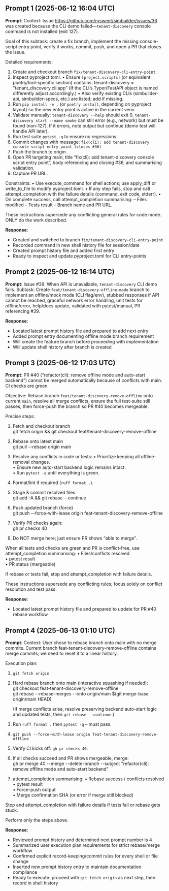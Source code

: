 ## Prompt 1 (2025-06-12 16:04 UTC)

**Prompt**: Context: Issue https://github.com/rysweet/simbuilder/issues/36 was created because the
CLI demo failed—`tenant-discovery` console command is not installed (exit 127).

Goal of this subtask: create a fix branch, implement the missing console-script entry point, verify
it works, commit, push, and open a PR that closes the issue.

Detailed requirements:

1. Create and checkout branch `fix/tenant-discovery-cli-entry-point`.
1. Inspect pyproject.toml. • Ensure `[project.scripts]` (or equivalent poetry/tool-specific section)
   contains: tenant-discovery = "tenant_discovery.cli:app" (If the CLI’s Typer/FastAPI object is
   named differently adjust accordingly.) • Also verify existing CLIs (simbuilder-api,
   simbuilder-specs, etc.) are listed; add if missing.
1. Run `pip install -e .` (or `poetry install`, depending on pyproject layout) so the new entry
   point is active in the current venv.
1. Validate manually: `tenant-discovery --help` should exit 0. `tenant-discovery start --name smoke`
   can still error (e.g., network) but must be found (non-127). If it errors, note output but
   continue (demo test will handle API later).
1. Run test suite `pytest -q` to ensure no regressions.
1. Commit changes with message:
   `fix(cli): add tenant-discovery console script entry point (closes #36)`
1. Push the branch to origin.
1. Open PR targeting main, title “fix(cli): add tenant-discovery console script entry point”, body
   referencing and closing #36, and summarising validation.
1. Capture PR URL.

Constraints: • Use execute_command for shell actions; use apply_diff or write_to_file to modify
pyproject.toml. • If any step fails, stop and call attempt_completion with the failure details
(command, exit code, stderr). • On complete success, call attempt_completion summarising: – Files
modified – Tests result – Branch name and PR URL.

These instructions supersede any conflicting general rules for code mode. ONLY do the work
described.

**Response**:

- Created and switched to branch `fix/tenant-discovery-cli-entry-point`
- Recorded command in new shell history file for session/date
- Created prompt history file and added first entry
- Ready to inspect and update pyproject.toml for CLI entry-points
## Prompt 2 (2025-06-12 16:14 UTC)

**Prompt**: Issue #39: When API is unavailable, `tenant-discovery` CLI demo fails. Subtask: Create `feat/tenant-discovery-offline-mode` branch to implement an offline/mock mode (CLI flag/env), stubbed responses if API cannot be reached, graceful network error handling, unit tests for offline/error, help/docs update, validated with pytest/manual, PR referencing #39.

**Response**:
- Located latest prompt history file and prepared to add next entry
- Added prompt entry documenting offline mode branch requirement
- Will create the feature branch before proceeding with implementation
- Will update shell history after branch is created
## Prompt 3 (2025-06-12 17:03 UTC)

**Prompt**: PR #40 (“refactor(cli): remove offline mode and auto-start backend”) cannot be merged automatically because of conflicts with main. CI checks are green.

Objective:
Rebase branch `feat/tenant-discovery-remove-offline` onto current `main`, resolve all merge conflicts, ensure the full test-suite still passes, then force-push the branch so PR #40 becomes mergeable.

Precise steps:

1. Fetch and checkout branch  
   git fetch origin && git checkout feat/tenant-discovery-remove-offline

2. Rebase onto latest main  
   git pull --rebase origin main

3. Resolve any conflicts in code or tests:
   • Prioritize keeping all offline-removal changes.  
   • Ensure new auto-start backend logic remains intact.  
   • Run `pytest -q` until everything is green.

4. Format/lint if required (`ruff format .`).

5. Stage & commit resolved files  
   git add -A && git rebase --continue

6. Push updated branch (force)  
   git push --force-with-lease origin feat-tenant-discovery-remove-offline

7. Verify PR checks again:  
   gh pr checks 40

8. Do NOT merge here; just ensure PR shows “able to merge”.

When all tests and checks are green and PR is conflict-free, use attempt_completion summarising:
   • Files/conflicts resolved  
   • pytest result  
   • PR status (mergeable)

If rebase or tests fail, stop and attempt_completion with failure details.

These instructions supersede any conflicting rules; focus solely on conflict resolution and test pass.

**Response**:

- Located latest prompt history file and prepared to update for PR #40 rebase workflow

## Prompt 4 (2025-06-13 01:10 UTC)

**Prompt**: 
Context:
User chose to rebase branch onto main with no merge commits. Current branch feat-tenant-discovery-remove-offline contains merge commits; we need to reset it to a linear history.

Execution plan:

1. `git fetch origin`
2. Hard rebase branch onto main (interactive squashing if needed):  
   git checkout feat-tenant-discovery-remove-offline  
   git rebase --rebase-merges --onto origin/main $(git merge-base origin/main HEAD)

   (If merge conflicts arise, resolve preserving backend auto-start logic and updated tests, then `git rebase --continue`.)

3. Run `ruff format .` then `pytest -q` – must pass.

4. `git push --force-with-lease origin feat-tenant-discovery-remove-offline`

5. Verify CI kicks off: `gh pr checks 40`.

6. If all checks succeed and PR shows mergeable, merge:  
   gh pr merge 40 --merge --delete-branch --subject "refactor(cli): remove offline mode and auto-start backend"

7. attempt_completion summarising:
   • Rebase success / conflicts resolved  
   • pytest result  
   • Force-push output  
   • Merge confirmation SHA (or error if merge still blocked)

Stop and attempt_completion with failure details if tests fail or rebase gets stuck.

Perform only the steps above.

**Response**:
- Reviewed prompt history and determined next prompt number is 4
- Summarized user execution plan requirements for strict rebase/merge workflow
- Confirmed explicit record-keeping/commit rules for every shell or file change
- Inserted new prompt history entry to maintain documentation compliance
- Ready to execute: proceed with `git fetch origin` as next step, then record in shell history
